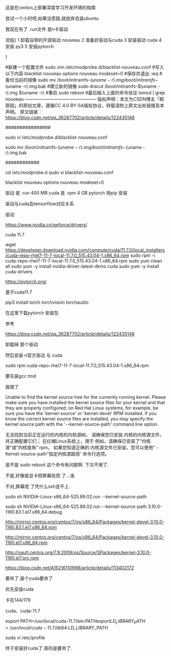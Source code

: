 

这是在centos上部署深度学习开发环境的指南

尝试一个小时吧,如果没思路,就放弃去装ubuntu

我现在有了 .run文件 是n卡驱动


流程{
    1   卸载自带的开源驱动 nouveau
    2   准备好驱动与cuda
    3   安装驱动  cuda
    4   安装 py3
    5   安装pytorch

}



#新建一个配置文件
sudo vim /etc/modprobe.d/blacklist-nouveau.conf
#写入以下内容
blacklist nouveau
options nouveau modeset=0
#保存并退出
:wq
#备份当前的镜像
sudo mv /boot/initramfs-$(uname -r).img /boot/initramfs-$(uname -r).img.bak
#建立新的镜像
sudo dracut /boot/initramfs-$(uname -r).img $(uname -r)
#重启
sudo reboot
#最后输入上面的命令验证
lsmod | grep nouveau
————————————————
版权声明：本文为CSDN博主「桐原因」的原创文章，遵循CC 4.0 BY-SA版权协议，转载请附上原文出处链接及本声明。
原文链接：https://blog.csdn.net/qq_36287702/article/details/122435148



################

sudo vi /etc/modprobe.d/blacklist-nouveau.conf


sudo mv /boot/initramfs-$(uname -r).img /boot/initramfs-$(uname -r).img.bak


############


cd /etc/modprobe.d
sudo vi blacklist-nouveau.conf

blacklist nouveau
options nouveau modeset=0



驱动 是 .run 400 MB
cuda 是 .rpm 4 GB
pytorch 用pip 安装





驱动与cuda及tensorflow对应关系



驱动 

https://www.nvidia.cn/geforce/drivers/



cuda 11.7

wget https://developer.download.nvidia.com/compute/cuda/11.7.0/local_installers/cuda-repo-rhel7-11-7-local-11.7.0_515.43.04-1.x86_64.rpm
sudo rpm -i cuda-repo-rhel7-11-7-local-11.7.0_515.43.04-1.x86_64.rpm
sudo yum clean all
sudo yum -y install nvidia-driver-latest-dkms cuda
sudo yum -y install cuda-drivers





https://pytorch.org/


基于cuda11.7

pip3 install torch torchvision torchaudio


在这里下载pytorch 安装包

参考

https://blog.csdn.net/qq_36287702/article/details/122435148




卸载掉
那个驱动 


然后安装 n官方驱动 与 cuda

sudo rpm cuda-repo-rhel7-11-7-local-11.7.0_515.43.04-1.x86_64.rpm


要先装gcc tmd




报错了


Unable to find the kernel source tree for the currently running kernel.  Please make sure you have installed
         the kernel source files for your kernel and that they are properly configured; on Red Hat Linux systems, for
         example, be sure you have the 'kernel-source' or 'kernel-devel' RPM installed.  If you know the correct
         kernel source files are installed, you may specify the kernel source path with the '--kernel-source-path'
         command line option.



无法找到当前正在运行的内核的内核源树。 请确保您已安装
内核的内核源文件，并正确配置它们； 在红帽Linux系统上，用于
例如，请确保已安装了“内核源”或“内核直角” rpm。 如果您知道正确的
内核源文件已安装，您可以使用“ -Kernel-source-path”指定内核源路径'
命令行选项。


是不是
sudo reboot 这个命令有问题啊.
下次不用了.

不是,好像是显卡把屏幕给熄 了...淦.

不对,屏幕熄 了凭什么ssh连不上.


sudo sh NVIDIA-Linux-x86_64-525.89.02.run --kernel-source-path



sudo sh NVIDIA-Linux-x86_64-525.89.02.run --kernel-source-path 3.10.0-1160.83.1.el7.x86_64.debug



http://mirror.centos.org/centos/7/os/x86_64/Packages/kernel-devel-3.10.0-1160.83.1.el7.x86_64.rpm

http://mirror.centos.org/centos/7/os/x86_64/Packages/kernel-devel-3.10.0-1160.el7.x86_64.rpm


http://vault.centos.org/7.9.2009/os/Source/SPackages/kernel-3.10.0-1160.el7.src.rpm




https://blog.csdn.net/A15216110998/article/details/113402172

要命了.装个cuda要命了


优先安装cuda

卡在144/179



cuda、cuda-11.7

export PATH=/usr/local/cuda-11.7/bin:$PATH
export LD_LIBRARY_PATH=/usr/local/cuda-11.7/lib64:$LD_LIBRARY_PATH


sudo vi /etc/profile




终于安装好cuda了.真的是要命了.


